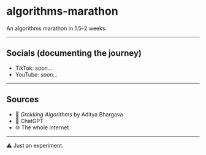 # algorithms-marathon

An algorithms marathon in 1.5–2 weeks.  

---

## Socials (documenting the journey)

- TikTok: *soon...*
- YouTube: *soon...*

---

## Sources

- 📘 *Grokking Algorithms* by Aditya Bhargava  
- 🤖 ChatGPT  
- 🌐 The whole internet

---

⚠️ Just an experiment.
